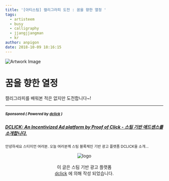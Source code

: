 ```yaml
---
title: '[아티스팀] 캘리그라피 도전 : 꿈을 향한 열정 '
tags:
  - artisteem
  - busy
  - calligraphy
  - jjangjjangman
  - kr
author: anpigon
date: 2018-10-09 18:16:15
---
```


![Artwork Image](http://13.124.16.246:8000/media/1539075930821.png)

# 꿈을 향한 열정

캘리그라피를 배워본 적은 없지만 도전합니다~!

***
#####  <sub> **Sponsored ( Powered by [dclick](https://www.dclick.io) )** </sub>
##### [DCLICK: An Incentivized Ad platform by Proof of Click - 스팀 기반 애드센스를 소개합니다.](https://api.dclick.io/v1/c?x=eyJhbGciOiJIUzI1NiIsInR5cCI6IkpXVCJ9.eyJ1aWQiOiJhbnBpZ29uIiwidXJsIjoiaHR0cHM6Ly9zdGVlbWl0LmNvbS9kY2xpY2svQGRjbGljay9kY2xpY2stYW4taW5jZW50aXZpemVkLWFkLXBsYXRmb3JtLWJ5LXByb29mLW9mLWNsaWNrLSIsImlhdCI6MTUzODg5NTUwNCwiZXhwIjoxODU0MjU1NTA0fQ.dZMmd0dlJAbrN6OASmB8y6bK1fhIcDPo6XCRKPNSGbU)
<sup>안녕하세요 스티미언 여러분. 오늘 여러분께 스팀 블록체인 기반 광고 플랫폼 DCLICK을 소개...</sup>
<br><center>![logo](https://steemitimages.com/200x100/https://cdn.steemitimages.com/DQmbjkrc5UT4GgZXygAnS3mLrboAy7Y8gr7R7guB8HG3f5n/logopad500.png)<br><br>이 글은 스팀 기반 광고 플랫폼<br>[dclick](https://www.dclick.io) 에 의해 작성 되었습니다.</center>